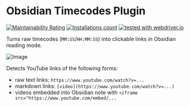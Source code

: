 # Obsidian Timecodes Plugin

[![Maintainability Rating](https://sonarcloud.io/api/project_badges/measure?project=gavvvr_obsidian-timecodes-plugin&metric=sqale_rating)](https://sonarcloud.io/summary/new_code?id=gavvvr_obsidian-timecodes-plugin)
[![Installations count](https://img.shields.io/github/downloads/gavvvr/obsidian-timecodes-plugin/main.js.svg)][installation-instructions]
[![tested with webdriver.io](https://img.shields.io/badge/tested%20with-webdriver.io-%23ea5906)](https://webdriver.io/)


[installation-instructions]: https://help.obsidian.md/Extending+Obsidian/Community+plugins#Install+a+community+plugin

Turns raw timecodes (`MM:SS`/`HH:MM:SS`) into clickable links in Obsidian reading mode.

![Image](https://github.com/user-attachments/assets/a7b99077-1b18-42a8-a818-ebf0afe6d0f7)

Detects YouTube links of the following forms:

- raw text links: `https://www.youtube.com/watch?v=...`
- markdown links: `[video](https://www.youtube.com/watch?v=...)`
- videos embedded into Obsidian note with `<iframe src="https://www.youtube.com/embed/...`
